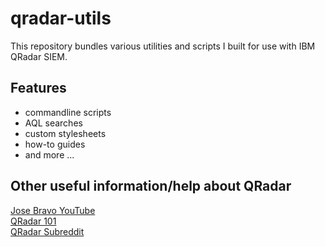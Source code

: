 # qradar-utils

This repository bundles various utilities and scripts I built for use with IBM QRadar SIEM.

## Features

* commandline scripts
* AQL searches
* custom stylesheets
* how-to guides
* and more ...

## Other useful information/help about QRadar

[Jose Bravo YouTube](https://www.youtube.com/c/jbravovideos/)  
[QRadar 101](https://www.ibm.com/community/qradar/)  
[QRadar Subreddit](https://www.reddit.com/r/QRadar/)  
